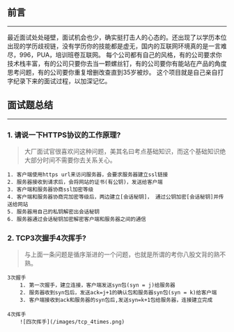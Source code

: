 ## 前言
---
最近面试处处碰壁，面试机会也少，确实挺打击人的心态的。还出现了以学历本位出现的学历歧视链，没有学历你的技能都是虚无，国内的互联网环境真的是一言难尽，996，PUA，培训班卷互联网。
每个公司都有自己的风格，有的公司要求你技术栈丰富，有的公司只要你去当一颗螺丝钉，有的公司要你有能站在产品的角度思考问题，有的公司要你重复增删改查直到35岁被炒。
这个项目就是自己亲自打字纪录下来的面试过程，以加深记忆。

## 面试题总结
---
### 1. 请说一下HTTPS协议的工作原理?

> 大厂面试官很喜欢问这种问题，美其名曰考点基础知识，而这个基础知识绝大部分时间不需要你去关系关心。
    
    1. 客户端使用https url来访问服务器，会要求服务器建立ssl链接
    2. 服务器接收到请求后，会将网站的证书(有公钥)，发送给客户端
    3. 客户端和服务器协商ssl加密等级
    4. 客户端和服务器协商完加密等级后，两边建立[会话秘钥]， 通过公钥加密[会话秘钥]并传送给网站
    5. 服务器用自己的私钥解密出会话秘钥
    6. 服务器通过会话秘钥加密解密客户端和服务器之间的通信

### 2. TCP3次握手4次挥手?
> 与上面一条问题是循序渐进的一个问题，也就是所谓的考你八股文背的熟不熟。

    3次握手
        1. 第一次握手，建立连接，客户端发送syn包(syn = j)给服务器
        2. 服务器收到syn包后，发送ack=j+1的确认包和服务器syn包(syn = k)给客户端
        3. 客户端接收到ack和服务器的syn包后,发送syn=k+1包给服务器，连接建立完成
        
    4次挥手
        ![四次挥手](/images/tcp_4times.png)

